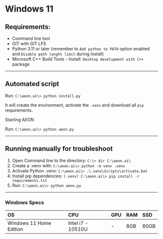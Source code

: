# Windows 11

## Requirements:
* Command line tool
* GIT with GIT LFS
* Python 3.11 or later (remember to `Add python to PATH` option enabled and `Disable path lenght limit` during install)
* Microsoft C++ Build Tools - Install: `Desktop development with C++` package

---

## Automated script

Run: `C:\aeon.ai\> python install.py`

It will create the environment, activate the `.venv` and download all `pip` requirements.

Starting AEON

Run: `C:\aeon.ai\> python aeon.py`

---

## Running manually for troubleshoot

1. Open Command line to the directory: `C:\> dir C:\aeon.ai\`
2. Create a .venv with: `C:\aeon.ai\> python -m venv .venv`
3. Activate Python .venv: `C:\aeon.ai\> .\.venv\Scripts\activate.bat`
4. Install pip dependencies: `(.venv) C:\aeon.ai\> pip install -r requirements.txt`
5. Run: `C:\aeon.ai\> python aeon.py`

---

### Windows Specs

| OS | CPU | GPU | RAM | SSD |
|:---|:---|:---|:---|:---|
| Windows 11 Home Edition | Intel i7 - 10510U | - | 8GB | 80GB |